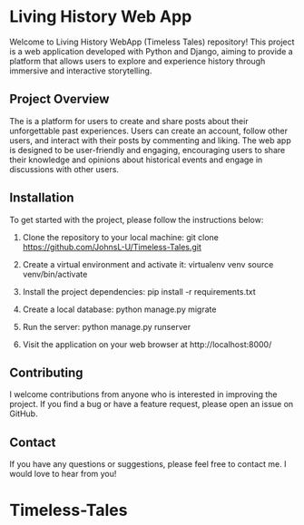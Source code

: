 # Living History Web App

Welcome to Living History WebApp (Timeless Tales) repository! This project is a web application developed with Python and Django, aiming to provide a platform that allows users to explore and experience history through immersive and interactive storytelling. 

## Project Overview

The  is a platform for users to create and share posts about their unforgettable past experiences. Users can create an account, follow other users, and interact with their posts by commenting and liking. The web app is designed to be user-friendly and engaging, encouraging users to share their knowledge and opinions about historical events and engage in discussions with other users.

## Installation

To get started with the project, please follow the instructions below:

1. Clone the repository to your local machine:
git clone https://github.com/JohnsL-U/Timeless-Tales.git

2. Create a virtual environment and activate it:
virtualenv venv
source venv/bin/activate

3. Install the project dependencies:
pip install -r requirements.txt

4. Create a local database:
python manage.py migrate

5. Run the server:
python manage.py runserver

6. Visit the application on your web browser at http://localhost:8000/

## Contributing

I welcome contributions from anyone who is interested in improving the project. If you find a bug or have a feature request, please open an issue on GitHub.

## Contact

If you have any questions or suggestions, please feel free to contact me. I would love to hear from you!


# Timeless-Tales
